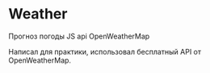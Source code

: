 # Weather
Прогноз погоды JS api OpenWeatherMap

Написал для практики, использовал бесплатный API от OpenWeatherMap. 
